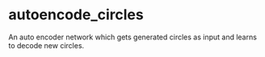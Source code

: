 # autoencode_circles

An auto encoder network which gets generated circles as input and learns to decode new circles.
